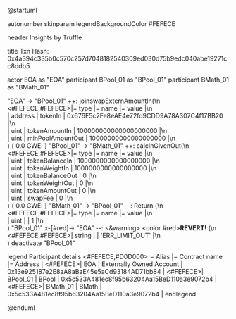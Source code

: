 

@startuml

autonumber
skinparam legendBackgroundColor #FEFECE

<style>
      header {
        HorizontalAlignment left
        FontColor purple
        FontSize 14
        Padding 10
      }
    </style>

header Insights by Truffle

title Txn Hash: 0x4a394c335b0c570c257d7048182540309ed030d75b9edc040abe19271cc8ddb5


actor EOA as "EOA"
participant BPool_01 as "BPool_01"
participant BMath_01 as "BMath_01"

"EOA" -> "BPool_01" ++: joinswapExternAmountIn(\n\
<#FEFECE,#FEFECE>|= type |= name |= value |\n\
| address | tokenIn | 0x676F5c2Fe8eAE4e72fd9CDD9A78A307C4f17BB20 |\n\
| uint | tokenAmountIn | 100000000000000000000 |\n\
| uint | minPoolAmountOut | 10000000000000000000 |\n\
) { 0.0 GWEI }
"BPool_01" -> "BMath_01" ++: calcInGivenOut(\n\
<#FEFECE,#FEFECE>|= type |= name |= value |\n\
| uint | tokenBalanceIn | 1000000000000000000 |\n\
| uint | tokenWeightIn | 1000000000000000000 |\n\
| uint | tokenBalanceOut | 0 |\n\
| uint | tokenWeightOut | 0 |\n\
| uint | tokenAmountOut | 0 |\n\
| uint | swapFee | 0 |\n\
) { 0.0 GWEI }
"BMath_01" -> "BPool_01" --: Return (\n\
<#FEFECE,#FEFECE>|= type |= name |= value |\n\
| uint |  | 1 |\n\
)
"BPool_01" x-[#red]-> "EOA" --: <&warning> <color #red>**REVERT!**</color> (\n\
<#FEFECE,#FEFECE>| string |  | 'ERR_LIMIT_OUT' |\n\
)
deactivate "BPool_01"

legend
Participant details
<#FEFECE,#D0D000>|= Alias |= Contract name |= Address |
<#FEFECE>| EOA | Externally Owned Account | 0x13e925187e2E8aA8aBaE45e5aCd93184AD71bb84 |
<#FEFECE>| BPool_01 | BPool | 0x5c533A481ec8f95b63204Aa15BeD110a3e9072b4 |
<#FEFECE>| BMath_01 | BMath | 0x5c533A481ec8f95b63204Aa15BeD110a3e9072b4 |
endlegend

@enduml